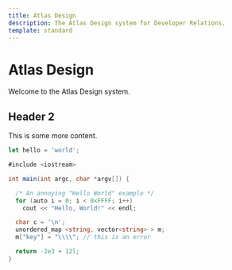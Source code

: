 ```yaml
---
title: Atlas Design
description: The Atlas Design system for Developer Relations.
template: standard
---
```


# Atlas Design

Welcome to the Atlas Design system.

## Header 2

This is some more content.

```js
let hello = 'world';
```

```c#
#include <iostream>

int main(int argc, char *argv[]) {

  /* An annoying "Hello World" example */
  for (auto i = 0; i < 0xFFFF; i++)
    cout << "Hello, World!" << endl;

  char c = '\n';
  unordered_map <string, vector<string> > m;
  m["key"] = "\\\\"; // this is an error

  return -2e3 + 12l;
}
```

